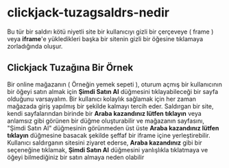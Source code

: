 # clickjack-tuzagsaldrs-nedir

Bu tür bir saldırı kötü niyetli site bir kullanıcıyı gizli bir çerçeveye \( frame \) veya **iframe**'e yükledikleri başka bir sitenin gizli bir öğesine tıklamaya zorladığında oluşur.

## Clickjack Tuzağına Bir Örnek

Bir online mağazanın \( Örneğin yemek sepeti \), oturum açmış bir kullanıcının bir öğeyi satın almak için **Şimdi Satın Al** düğmesini tıklayabileceği bir sayfa olduğunu varsayalım. Bir kullanıcı kolaylık sağlamak için her zaman mağazada giriş yapılmış bir şekilde kalmayı tercih eder. Saldırgan bir site, kendi sayfalarından birinde bir **Araba kazandınız lütfen tıklayın** veya anlamsız gibi görünen bir düğme oluşturabilir ve mağazanın sayfasını, "Şimdi Satın Al" düğmesinin görünmeden üst üste **Araba kazandınız lütfen tıklayın** düğmesine basacak şekilde şeffaf bir iframe içine yerleştirebilir. Kullanıcı saldırganın sitesini ziyaret ederse, **Araba kazandınız** gibi bir seçeneğine tıklamak, **Şimdi Satın Al** düğmesini yanlışlıkla tıklatmaya ve öğeyi bilmediğiniz bir satın almaya neden olabilir

